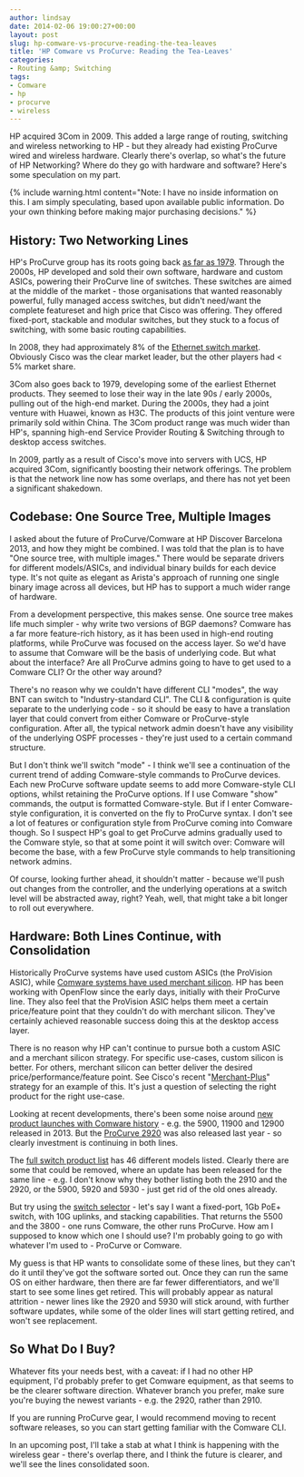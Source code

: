 ```yaml
---
author: lindsay
date: 2014-02-06 19:00:27+00:00
layout: post
slug: hp-comware-vs-procurve-reading-the-tea-leaves
title: 'HP Comware vs ProCurve: Reading the Tea-Leaves'
categories:
- Routing &amp; Switching
tags:
- Comware
- hp
- procurve
- wireless
---
```


HP acquired 3Com in 2009. This added a large range of routing, switching and wireless networking to HP - but they already had existing ProCurve wired and wireless hardware. Clearly there's overlap, so what's the future of HP Networking? Where do they go with hardware and software? Here's some speculation on my part.

{% include warning.html content="Note: I have no inside information on this. I am simply speculating, based upon available public information. Do your own thinking before making major purchasing decisions." %}

## History: Two Networking Lines

HP's ProCurve group has its roots going back [as far as 1979](http://en.wikipedia.org/wiki/ProCurve). Through the 2000s, HP developed and sold their own software, hardware and custom ASICs, powering their ProCurve line of switches. These switches are aimed at the middle of the market - those organisations that wanted reasonably powerful, fully managed access switches, but didn't need/want the complete featureset and high price that Cisco was offering. They offered fixed-port, stackable and modular switches, but they stuck to a focus of switching, with some basic routing capabilities.

In 2008, they had approximately 8% of the [Ethernet switch market](http://h30507.www3.hp.com/t5/HP-Networking/Ethernet-Switching-Market-Share-Did-HP-eat-up-that-much-share/ba-p/120753#.UvNIH0KSyWE). Obviously Cisco was the clear market leader, but the other players had < 5% market share.

3Com also goes back to 1979, developing some of the earliest Ethernet products. They seemed to lose their way in the late 90s / early 2000s, pulling out of the high-end market. During the 2000s, they had a joint venture with Huawei, known as H3C. The products of this joint venture were primarily sold within China. The 3Com product range was much wider than HP's, spanning high-end Service Provider Routing & Switching through to desktop access switches.

In 2009, partly as a result of Cisco's move into servers with UCS, HP acquired 3Com, significantly boosting their network offerings. The problem is that the network line now has some overlaps, and there has not yet been a significant shakedown.

## Codebase: One Source Tree, Multiple Images

I asked about the future of ProCurve/Comware at HP Discover Barcelona 2013, and how they might be combined. I was told that the plan is to have "One source tree, with multiple images." There would be separate drivers for different models/ASICs, and individual binary builds for each device type. It's not quite as elegant as Arista's approach of running one single binary image across all devices, but HP has to support a much wider range of hardware.

From a development perspective, this makes sense. One source tree makes life much simpler - why write two versions of BGP daemons? Comware has a far more feature-rich history, as it has been used in high-end routing platforms, while ProCurve was focused on the access layer. So we'd have to assume that Comware will be the basis of underlying code. But what about the interface? Are all ProCurve admins going to have to get used to a Comware CLI? Or the other way around?

There's no reason why we couldn't have different CLI "modes", the way BNT can switch to "Industry-standard CLI". The CLI & configuration is quite separate to the underlying code - so it should be easy to have a translation layer that could convert from either Comware or ProCurve-style configuration. After all, the typical network admin doesn't have any visibility of the underlying OSPF processes - they're just used to a certain command structure.

But I don't think we'll switch "mode" - I think we'll see a continuation of the current trend of adding Comware-style commands to ProCurve devices. Each new ProCurve software update seems to add more Comware-style CLI options, whilst retaining the ProCurve options. If I use Comware "show" commands, the output is formatted Comware-style. But if I enter Comware-style configuration, it is converted on the fly to ProCurve syntax. I don't see a lot of features or configuration style from ProCurve coming into Comware though. So I suspect HP's goal to get ProCurve admins gradually used to the Comware style, so that at some point it will switch over: Comware will become the base, with a few ProCurve style commands to help transitioning network admins.

Of course, looking further ahead, it shouldn't matter - because we'll push out changes from the controller, and the underlying operations at a switch level will be abstracted away, right? Yeah, well, that might take a bit longer to roll out everywhere.

## Hardware: Both Lines Continue, with Consolidation

Historically ProCurve systems have used custom ASICs (the ProVision ASIC), while [Comware systems have used merchant silicon](http://www.networkcomputing.com/data-networking-management/hp-on-right-track-with-two-network-oses/231002425). HP has been working with OpenFlow since the early days, initially with their ProCurve line. They also feel that the ProVision ASIC helps them meet a certain price/feature point that they couldn't do with merchant silicon. They've certainly achieved reasonable success doing this at the desktop access layer.

There is no reason why HP can't continue to pursue both a custom ASIC and a merchant silicon strategy. For specific use-cases, custom silicon is better. For others, merchant silicon can better deliver the desired price/performance/feature point. See Cisco's recent "[Merchant-Plus](http://ethancbanks.com/2014/01/07/comparing-aci-nsx-on-network-world/)" strategy for an example of this. It's just a question of selecting the right product for the right use-case.

Looking at recent developments, there's been some noise around [new product launches with Comware history](http://www.networkworld.com/community/blog/hp-networking-finally-rolls-out-data-center-switch) - e.g. the 5900, 11900 and 12900 released in 2013. But the [ProCurve 2920](http://www.theregister.co.uk/2013/02/19/hp_hybrid_switches_sdn_networking/) was also released last year - so clearly investment is continuing in both lines.

The [full switch product list](http://h17007.www1.hp.com/us/en/networking/products/switches/index.aspx#tab=TAB2) has 46 different models listed. Clearly there are some that could be removed, where an update has been released for the same line - e.g. I don't know why they bother listing both the 2910 and the 2920, or the 5900, 5920 and 5930 - just get rid of the old ones already.

But try using the [switch selector](http://h17007.www1.hp.com/us/en/networking/products/switches/selector/index.aspx#) - let's say I want a fixed-port, 1Gb PoE+ switch, with 10G uplinks, and stacking capabilities. That returns the 5500 and the 3800 - one runs Comware, the other runs ProCurve. How am I supposed to know which one I should use? I'm probably going to go with whatever I'm used to - ProCurve or Comware.

My guess is that HP wants to consolidate some of these lines, but they can't do it until they've got the software sorted out. Once they can run the same OS on either hardware, then there are far fewer differentiators, and we'll start to see some lines get retired. This will probably appear as natural attrition - newer lines like the 2920 and 5930 will stick around, with further software updates, while some of the older lines will start getting retired, and won't see replacement.

## So What Do I Buy?

Whatever fits your needs best, with a caveat: if I had no other HP equipment, I'd probably prefer to get Comware equipment, as that seems to be the clearer software direction. Whatever branch you prefer, make sure you're buying the newest variants - e.g. the 2920, rather than 2910.

If you are running ProCurve gear, I would recommend moving to recent software releases, so you can start getting familiar with the Comware CLI.

In an upcoming post, I'll take a stab at what I think is happening with the wireless gear - there's overlap there, and I think the future is clearer, and we'll see the lines consolidated soon.
